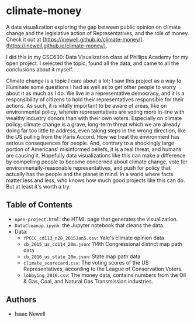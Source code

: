 # climate-money
A data visualization exploring the gap between public opinion on climate change and the legislative action of Representatives, and the role of money. Check it out at [https://inewell.github.io/climate-money/](https://inewell.github.io/climate-money/).

I did this in my CSC630: Data Visualization class at Phillips Academy for my open project. I selected the topic, found all the data, and came to all the conclusions about it myself. 

Climate change is a topic I care about a lot; I saw this project as a way to illuminate some questions I had as well as to get other people to worry about it as much as I do. We live in a representative democracy, and it is a responsibility of citizens to hold their representatives responsible for their actions. As such, it is vitally important to be aware of areas, like on environmental policy, wherein representatives are voting more in-line with wealthy industry donors than with their own voters. Especially on climate policy; climate change is a grave, long-term threat which we are already doing far too little to address, even taking steps in the wrong direction, like the US pulling from the Paris Accord. How we treat the environment has serious consequences for people. And, contrary to a shockingly large portion of Americans' misinformed beliefs, it is a real threat, and humans are causing it. Hopefully data visualizations like this can make a difference by compelling people to become concerned about climate change, vote for environmenally-reasonable representatives, and push for policy that actually has the people and the planet in mind. In a world where facts matter less and less, who knows how much good projects like this can do. But at least it's worth a try.

## Table of Contents
* `open-project.html`: the HTML page that generates the visualization.
* `DataCleanup.ipynb`: the Jupyter notebook that cleans the data.
* Data:
    * `YPCCC_cd113_n28_2015Jan5.csv`: Yale's climate opinion data
    * `cb_2015_us_cd114_20m.json`: 114th Congressional district map path data
    * `cb_2016_us_state_20m.json`: State map path data
    * `climate_scorecard.csv`: The voting scores of the US Representatives, according to the League of Conservation Voters.
    * `lobbying_2016.csv`: The money data; contains numbers from the Oil & Gas, Coal, and Natural Gas Transmission industries.
    
 ## Authors
 * Isaac Newell
